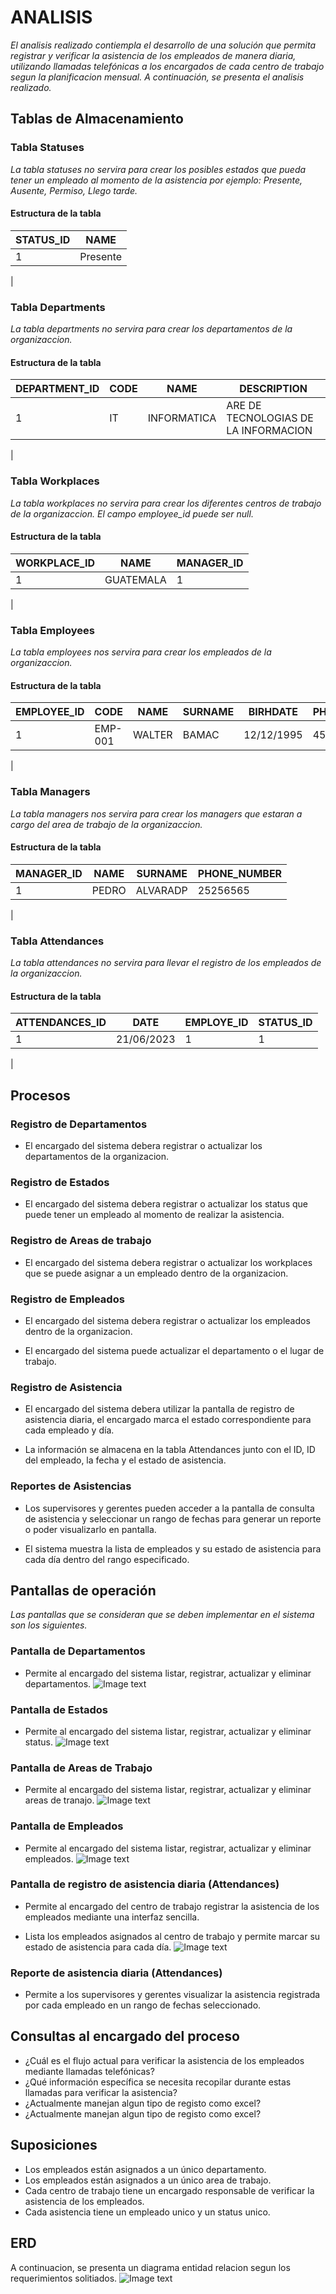 # ANALISIS
_El analisis realizado contiempla el desarrollo de una solución que permita registrar y verificar la asistencia de los empleados de manera diaria, utilizando llamadas telefónicas a los encargados de cada centro de trabajo segun la planificacion mensual. A continuación, se presenta el analisis realizado._

## Tablas de Almacenamiento
### Tabla Statuses
_La tabla statuses no servira para crear los posibles estados que pueda tener un empleado al momento de la asistencia por ejemplo: Presente, Ausente, Permiso, Llego tarde._

#### Estructura de la tabla

| STATUS_ID  | NAME |
| ------------- | ------------- |
| 1  | Presente  |
|

### Tabla Departments
_La tabla departments no servira para crear los departamentos de la organizaccion._

#### Estructura de la tabla

| DEPARTMENT_ID  | CODE | NAME | DESCRIPTION |
| ------------- | ------------- | ------------- | ------------- |
| 1  | IT  | INFORMATICA| ARE DE TECNOLOGIAS DE LA INFORMACION|
|

### Tabla Workplaces
_La tabla workplaces no servira para crear los diferentes centros de trabajo de la organizaccion. El campo employee_id puede ser null._

#### Estructura de la tabla

| WORKPLACE_ID  | NAME | MANAGER_ID |
| ------------- | ------------- |------------|
| 1  | GUATEMALA  | 1          |
|

### Tabla Employees
_La tabla employees nos servira para crear los empleados de la organizaccion._

#### Estructura de la tabla

| EMPLOYEE_ID  | CODE | NAME | SURNAME | BIRHDATE| PHONE_NUMBER | DEPARTMENT_ID | WORKPLACE_ID |
| ------------- | ------------- | ------------- | ------------- | ------------- | ------------- | ------------- | ------------- |
| 1  | EMP-001  | WALTER | BAMAC | 12/12/1995 | 4545-4534 | 1 | 1 |
|

### Tabla Managers
_La tabla managers nos servira para crear los managers que estaran a cargo del area de trabajo de la organizaccion._

#### Estructura de la tabla

| MANAGER_ID | NAME  | SURNAME  | PHONE_NUMBER | 
| ------------- |-------|----------|--------------|
| 1          | PEDRO | ALVARADP | 25256565     |
|

### Tabla Attendances
_La tabla attendances no servira para llevar el registro de los empleados de la organizaccion._

#### Estructura de la tabla

| ATTENDANCES_ID  | DATE | EMPLOYE_ID | STATUS_ID |
| ------------- | ------------- | ------------- | ------------- | 
| 1  | 21/06/2023 | 1 | 1 | 
|

## Procesos
### Registro de Departamentos
* El encargado del sistema debera registrar o actualizar los departamentos de la organizacion.

### Registro de Estados
* El encargado del sistema debera registrar o actualizar los status que puede tener un empleado al momento de realizar la asistencia.

### Registro de Areas de trabajo
* El encargado del sistema debera registrar o actualizar los workplaces que se puede asignar a un empleado dentro de la organizacion.

### Registro de Empleados
* El encargado del sistema debera registrar o actualizar los empleados dentro de la organizacion.

* El encargado del sistema puede actualizar el departamento o el lugar de trabajo.

### Registro de Asistencia
* El encargado del sistema debera utilizar la pantalla de registro de asistencia diaria, el encargado marca el estado correspondiente para cada empleado y día.

* La información se almacena en la tabla Attendances junto con el ID, ID del empleado, la fecha y el estado de asistencia.

### Reportes de Asistencias
* Los supervisores y gerentes pueden acceder a la pantalla de consulta de asistencia y seleccionar un rango de fechas para generar un reporte o poder visualizarlo en pantalla.

* El sistema muestra la lista de empleados y su estado de asistencia para cada día dentro del rango especificado.

## Pantallas de operación
_Las pantallas que se consideran que se deben implementar en el sistema son los siguientes._

### Pantalla de Departamentos
* Permite al encargado del sistema listar, registrar, actualizar y eliminar departamentos.
![Image text](https://github.com/wae98/AttendanceEmployees/blob/main/images/departments.png)

### Pantalla de Estados
* Permite al encargado del sistema listar, registrar, actualizar y eliminar status.
  ![Image text](https://github.com/wae98/AttendanceEmployees/blob/main/images/statuses.png)

### Pantalla de Areas de Trabajo
* Permite al encargado del sistema listar, registrar, actualizar y eliminar areas de tranajo.
  ![Image text](https://github.com/wae98/AttendanceEmployees/blob/main/images/workplaces.png)

### Pantalla de Empleados
* Permite al encargado del sistema listar, registrar, actualizar y eliminar empleados.
  ![Image text](https://github.com/wae98/AttendanceEmployees/blob/main/images/employees.png)


### Pantalla de registro de asistencia diaria (Attendances)
* Permite al encargado del centro de trabajo registrar la asistencia de los empleados mediante una interfaz sencilla.

* Lista los empleados asignados al centro de trabajo y permite marcar su estado de asistencia para cada día.
  ![Image text](https://github.com/wae98/AttendanceEmployees/blob/main/images/attendances.png)
### Reporte de asistencia diaria (Attendances)
* Permite a los supervisores y gerentes visualizar la asistencia registrada por cada empleado en un rango de fechas seleccionado.



## Consultas al encargado del proceso
* ¿Cuál es el flujo actual para verificar la asistencia de los empleados mediante llamadas telefónicas?
* ¿Qué información específica se necesita recopilar durante estas llamadas para verificar la asistencia?
* ¿Actualmente manejan algun tipo de registo como excel?
* ¿Actualmente manejan algun tipo de registo como excel?


## Suposiciones
* Los empleados están asignados a un único departamento.
* Los empleados están asignados a un único area de trabajo.
* Cada centro de trabajo tiene un encargado responsable de verificar la asistencia de los empleados.
* Cada asistencia tiene un empleado unico y un status unico.


## ERD
A continuacion, se presenta un diagrama entidad relacion segun los requerimientos solitiados.
![Image text](https://github.com/wae98/AttendanceEmployees/blob/main/images/ERD.png)

